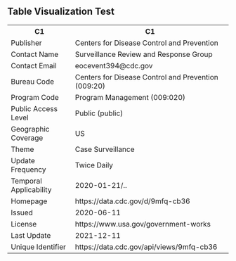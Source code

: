 <h2>Table Visualization Test</h2>
<table>
  <tr>
    <th>C1</th>
    <th>C1</th>
  </tr>
  <tr>
    <td>Publisher</td>
    <td>Centers for Disease Control and Prevention</td>
  </tr>
  <tr>
    <td>Contact Name</td>
    <td>Surveillance Review and Response Group</td>
  </tr>
  <tr>
    <td>Contact Email</td>
    <td>eocevent394@cdc.gov</td>
  </tr>
  <tr>
    <td>Bureau Code</td>
    <td>Centers for Disease Control and Prevention (009:20)</td>
  </tr>
  <tr>
    <td>Program Code</td>
    <td>Program Management (009:020)</td>
  </tr>
  <tr>
    <td>Public Access Level</td>
    <td>Public (public)</td>
  </tr>
  <tr>
    <td>Geographic Coverage</td>
    <td>US</td>
  </tr>
  <tr>
    <td>Theme</td>
    <td>Case Surveillance</td>
  </tr>
  <tr>
    <td>Update Frequency</td>
    <td>Twice Daily</td>
  </tr>
  <tr>
    <td>Temporal Applicability</td>
    <td>2020-01-21/..</td>
  </tr>
  <tr>
    <td>Homepage</td>
    <td>https://data.cdc.gov/d/9mfq-cb36</td>
  </tr>
  <tr>
    <td>Issued</td>
    <td>2020-06-11</td>
  </tr>
  <tr>
    <td>License</td>
    <td>https://www.usa.gov/government-works</td>
  </tr>
  <tr>
    <td>Last Update</td>
    <td>2021-12-11</td>
  </tr>
  <tr>
  <td>Unique Identifier</td>
    <td>https://data.cdc.gov/api/views/9mfq-cb36</td>
  </tr>
</table>